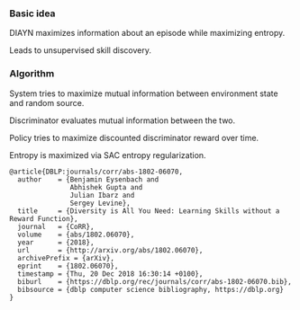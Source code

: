 
### Basic idea

DIAYN maximizes information about an episode while maximizing entropy.

Leads to unsupervised skill discovery.

### Algorithm

System tries to maximize mutual information between environment state and random source.

Discriminator evaluates mutual information between the two.

Policy tries to maximize discounted discriminator reward over time.

Entropy is maximized via SAC entropy regularization.


```
@article{DBLP:journals/corr/abs-1802-06070,
  author    = {Benjamin Eysenbach and
               Abhishek Gupta and
               Julian Ibarz and
               Sergey Levine},
  title     = {Diversity is All You Need: Learning Skills without a Reward Function},
  journal   = {CoRR},
  volume    = {abs/1802.06070},
  year      = {2018},
  url       = {http://arxiv.org/abs/1802.06070},
  archivePrefix = {arXiv},
  eprint    = {1802.06070},
  timestamp = {Thu, 20 Dec 2018 16:30:14 +0100},
  biburl    = {https://dblp.org/rec/journals/corr/abs-1802-06070.bib},
  bibsource = {dblp computer science bibliography, https://dblp.org}
}
```
